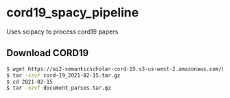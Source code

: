 # cord19_spacy_pipeline
Uses scipacy to process cord19 papers

## Download CORD19
```bash
$ wget https://ai2-semanticscholar-cord-19.s3-us-west-2.amazonaws.com/historical_releases/cord-19_2021-02-15.tar.gz
$ tar -xzvf cord-19_2021-02-15.tar.gz
$ cd 2021-02-15
$ tar -xzvf document_parses.tar.gz
```
